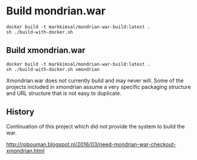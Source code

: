 Build mondrian.war
===

    docker build -t markkimsal/mondrian-war-build:latest .
    sh ./build-with-docker.sh

Build xmondrian.war
---

    docker build -t markkimsal/mondrian-war-build:latest .
    sh ./build-with-docker.sh xmondrian

Xmondrian.war does not currently build and may never will.  Some of the projects included in xmondrian 
assume a very specific packaging structure and URL structure that is not easy to duplicate.

History
---
Continuation of this project which did not provide the system to build the war.

http://rpbouman.blogspot.nl/2016/03/need-mondrian-war-checkout-xmondrian.html
